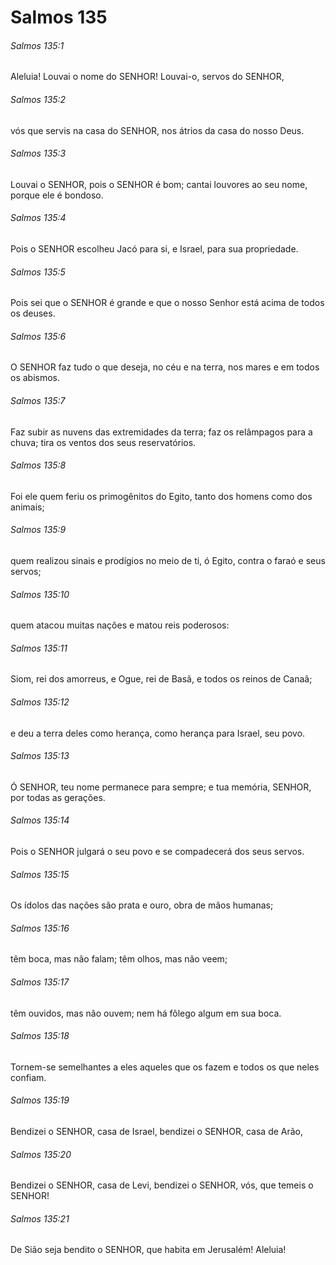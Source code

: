 # Salmos 135

###### Salmos 135:1

Aleluia! Louvai o nome do SENHOR! Louvai-o, servos do SENHOR,

###### Salmos 135:2

vós que servis na casa do SENHOR, nos átrios da casa do nosso Deus.

###### Salmos 135:3

Louvai o SENHOR, pois o SENHOR é bom; cantai louvores ao seu nome, porque ele é bondoso.

###### Salmos 135:4

Pois o SENHOR escolheu Jacó para si, e Israel, para sua propriedade.

###### Salmos 135:5

Pois sei que o SENHOR é grande e que o nosso Senhor está acima de todos os deuses.

###### Salmos 135:6

O SENHOR faz tudo o que deseja, no céu e na terra, nos mares e em todos os abismos.

###### Salmos 135:7

Faz subir as nuvens das extremidades da terra; faz os relâmpagos para a chuva; tira os ventos dos seus reservatórios.

###### Salmos 135:8

Foi ele quem feriu os primogênitos do Egito, tanto dos homens como dos animais;

###### Salmos 135:9

quem realizou sinais e prodígios no meio de ti, ó Egito, contra o faraó e seus servos;

###### Salmos 135:10

quem atacou muitas nações e matou reis poderosos:

###### Salmos 135:11

Siom, rei dos amorreus, e Ogue, rei de Basã, e todos os reinos de Canaã;

###### Salmos 135:12

e deu a terra deles como herança, como herança para Israel, seu povo.

###### Salmos 135:13

Ó SENHOR, teu nome permanece para sempre; e tua memória, SENHOR, por todas as gerações.

###### Salmos 135:14

Pois o SENHOR julgará o seu povo e se compadecerá dos seus servos.

###### Salmos 135:15

Os ídolos das nações são prata e ouro, obra de mãos humanas;

###### Salmos 135:16

têm boca, mas não falam; têm olhos, mas não veem;

###### Salmos 135:17

têm ouvidos, mas não ouvem; nem há fôlego algum em sua boca.

###### Salmos 135:18

Tornem-se semelhantes a eles aqueles que os fazem e todos os que neles confiam.

###### Salmos 135:19

Bendizei o SENHOR, casa de Israel, bendizei o SENHOR, casa de Arão,

###### Salmos 135:20

Bendizei o SENHOR, casa de Levi, bendizei o SENHOR, vós, que temeis o SENHOR!

###### Salmos 135:21

De Sião seja bendito o SENHOR, que habita em Jerusalém! Aleluia!

